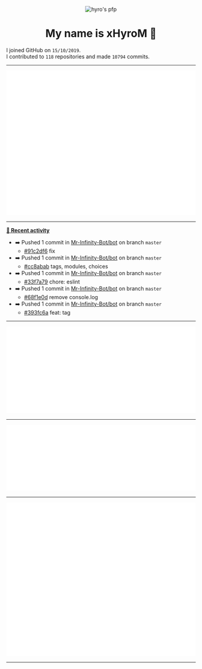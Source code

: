<p align="center">
    <img src="https://avatars.githubusercontent.com/u/56601352" width="192" alt="hyro's pfp" />
    <h1 align="center">My name is xHyroM 👋</h1>
</p>

I joined GitHub on `15/10/2019`.  
I contributed to `118` repositories and made `10794` commits.  

___

<img src="https://github.com/xHyroM/xHyroM/blob/master/.cache/base.svg">

___

**[📰 Recent activity](https://github.com/xHyroM)**
* ➡️ Pushed 1 commit in [Mr-Infinity-Bot/bot](https://github.com/Mr-Infinity-Bot/bot) on branch `master`
  * [#91c2df6](https://github.com/Mr-Infinity-Bot/bot/commit/91c2df6) fix
* ➡️ Pushed 1 commit in [Mr-Infinity-Bot/bot](https://github.com/Mr-Infinity-Bot/bot) on branch `master`
  * [#cc8abab](https://github.com/Mr-Infinity-Bot/bot/commit/cc8abab) tags, modules, choices
* ➡️ Pushed 1 commit in [Mr-Infinity-Bot/bot](https://github.com/Mr-Infinity-Bot/bot) on branch `master`
  * [#33f7a79](https://github.com/Mr-Infinity-Bot/bot/commit/33f7a79) chore: eslint
* ➡️ Pushed 1 commit in [Mr-Infinity-Bot/bot](https://github.com/Mr-Infinity-Bot/bot) on branch `master`
  * [#68f1e0d](https://github.com/Mr-Infinity-Bot/bot/commit/68f1e0d) remove console.log
* ➡️ Pushed 1 commit in [Mr-Infinity-Bot/bot](https://github.com/Mr-Infinity-Bot/bot) on branch `master`
  * [#393fc6a](https://github.com/Mr-Infinity-Bot/bot/commit/393fc6a) feat: tag


___

<img src="https://github.com/xHyroM/xHyroM/blob/master/.cache/isocalendar.svg">

___

<img src="https://github.com/xHyroM/xHyroM/blob/master/.cache/languages.svg">

___

<img src="https://github.com/xHyroM/xHyroM/blob/master/.cache/achievements.svg">

___